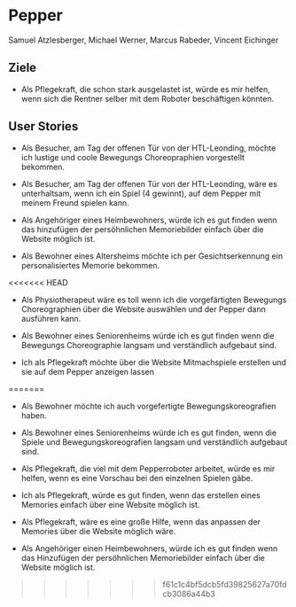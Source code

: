 # Pepper
Samuel Atzlesberger, Michael Werner, Marcus Rabeder, Vincent Eichinger

## Ziele 
- Als Pflegekraft, die schon stark ausgelastet ist, würde es mir helfen, wenn sich die Rentner selber mit dem Roboter beschäftigen könnten.

## User Stories

- Als Besucher, am Tag der offenen Tür von der HTL-Leonding, möchte ich lustige und coole Bewegungs Choreopraphien vorgestellt bekommen.

- Als Besucher, am Tag der offenen Tür von der HTL-Leonding, wäre es unterhaltsam, wenn ich ein Spiel (4 gewinnt), auf dem Pepper mit meinem Freund spielen kann.

- Als Angehöriger eines Heimbewohners, würde ich es gut finden wenn das hinzufügen der persöhnlichen Memoriebilder einfach über die Website möglich ist.

- Als Bewohner eines Altersheims möchte ich per Gesichtserkennung ein personalisiertes Memorie bekommen.

<<<<<<< HEAD
- Als Physiotherapeut wäre es toll wenn ich die vorgefärtigten Bewegungs Choreographien über die Website auswählen und der Pepper dann ausführen kann.

- Als Bewohner eines Seniorenheims würde ich es gut finden wenn die Bewegungs Choreographie langsam und verständlich aufgebaut sind.

- Ich als Pflegekraft möchte über die Website Mitmachspiele erstellen und sie auf dem Pepper anzeigen lassen

=======
- Als Bewohner möchte ich auch vorgefertigte Bewegungskoreografien haben.

- Als Bewohner eines Seniorenheims würde ich es gut finden, wenn die Spiele und Bewegungskoreografien langsam und verständlich aufgebaut sind.
  
- Als Pflegekraft, die viel mit dem Pepperroboter arbeitet, würde es mir helfen, wenn es eine Vorschau bei den einzelnen Spielen gäbe.
  
- Ich als Pflegekraft, würde es gut finden, wenn das erstellen eines Memories einfach über eine Website möglich ist.

- Als Pflegekraft, wäre es eine große Hilfe, wenn das anpassen der Memories über die Website möglich wäre.

- Als Angehöriger einen Heimbewohners, würde ich es gut finden wenn das Hinzufügen der persöhnlichen Memoriebilder einfach über die Website möglich ist.
>>>>>>> f61c1c4bf5dcb5fd39825627a70fdcb3086a44b3







  
